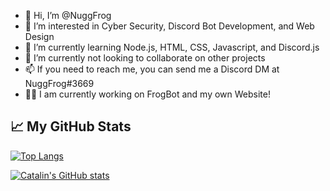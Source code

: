 - 👋 Hi, I’m @NuggFrog
- 👀 I’m interested in Cyber Security, Discord Bot Development, and Web Design
- 🌱 I’m currently learning Node.js, HTML, CSS, Javascript, and Discord.js
- 💞️ I’m currently not looking to collaborate on other projects
- 📫 If you need to reach me, you can send me a Discord DM at NuggFrog#3669
- 👨‍💻 I am currently working on FrogBot and my own Website!


## &#x1f4c8; My GitHub Stats

[![Top Langs](https://github-readme-stats.vercel.app/api/top-langs/?username=<your_GitHub_username>&hide=java,html,css&theme=radical)](https://github.com/anuraghazra/github-readme-stats)

[![Catalin's GitHub stats](https://github-readme-stats.vercel.app/api?username=<your_GitHub_username>&theme=radical)](https://github.com/anuraghazra/github-readme-stats)

<!---
NuggFrog/NuggFrog is a ✨ special ✨ repository because its `README.md` (this file) appears on your GitHub profile.
You can click the Preview link to take a look at your changes.
--->
